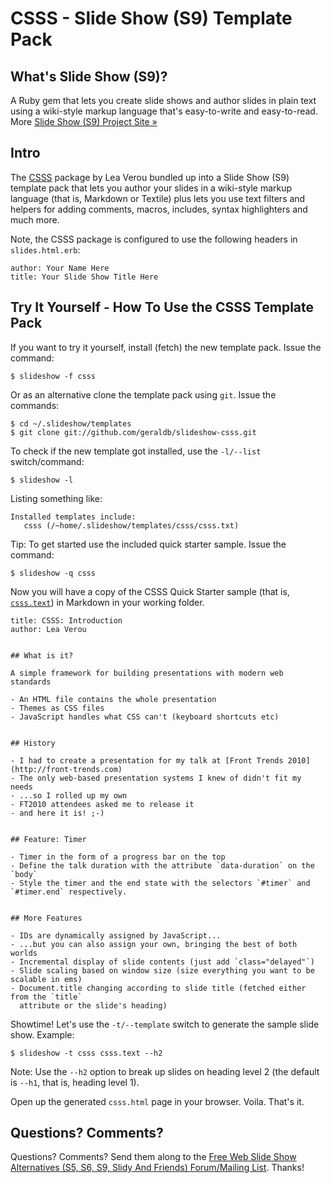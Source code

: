 # CSSS - Slide Show (S9) Template Pack 


## What's Slide Show (S9)?

A Ruby gem that lets you create slide shows and author slides in plain text
using a wiki-style markup language that's easy-to-write and easy-to-read.
More [Slide Show (S9) Project Site &raquo;](http://slideshow.rubyforge.org)


## Intro

The [CSSS](https://github.com/LeaVerou/CSSS) package by Lea Verou bundled up into 
a Slide Show (S9) template pack that lets you author your slides
in a wiki-style markup language (that is, Markdown or Textile) plus
lets you use text filters and helpers for adding comments, macros,
includes, syntax highlighters and much more.

Note, the CSSS package is configured to use the following headers in `slides.html.erb`:

    author: Your Name Here
    title: Your Slide Show Title Here


## Try It Yourself - How To Use the CSSS Template Pack

If you want to try it yourself, install (fetch) the new template pack. Issue the command:

    $ slideshow -f csss

Or as an alternative clone the template pack using `git`. Issue the commands:

    $ cd ~/.slideshow/templates
    $ git clone git://github.com/geraldb/slideshow-csss.git

To check if the new template got installed, use the `-l/--list` switch/command:

    $ slideshow -l

Listing something like:

    Installed templates include:
       csss (/~home/.slideshow/templates/csss/csss.txt)

Tip: To get started use the included quick starter sample. Issue the command:

    $ slideshow -q csss

Now you will have a copy of the CSSS Quick Starter sample
(that is, [`csss.text`](https://raw.github.com/geraldb/slideshow-csss/master/sample.markdown))
in Markdown in your working folder.

```
title: CSSS: Introduction
author: Lea Verou


## What is it?

A simple framework for building presentations with modern web standards

- An HTML file contains the whole presentation
- Themes as CSS files
- JavaScript handles what CSS can't (keyboard shortcuts etc)


## History

- I had to create a presentation for my talk at [Front Trends 2010](http://front-trends.com)
- The only web-based presentation systems I knew of didn't fit my needs
- ...so I rolled up my own
- FT2010 attendees asked me to release it
- and here it is! ;-)


## Feature: Timer

- Timer in the form of a progress bar on the top
- Define the talk duration with the attribute `data-duration` on the `body`
- Style the timer and the end state with the selectors `#timer` and `#timer.end` respectively.


## More Features

- IDs are dynamically assigned by JavaScript...
- ...but you can also assign your own, bringing the best of both worlds
- Incremental display of slide contents (just add `class="delayed"`)
- Slide scaling based on window size (size everything you want to be scalable in ems)
- Document.title changing according to slide title (fetched either from the `title`
  attribute or the slide's heading)
```

Showtime! Let's use the `-t/--template` switch to generate the
sample slide show. Example:

    $ slideshow -t csss csss.text --h2

Note: Use the `--h2` option to break up slides on heading level 2
(the default is `--h1`, that is, heading level 1).

Open up the generated `csss.html` page in your browser. Voila. That's it.

## Questions? Comments?

Questions? Comments?
Send them along to the [Free Web Slide Show Alternatives (S5, S6, S9, Slidy And Friends) Forum/Mailing List](http://groups.google.com/group/webslideshow).
Thanks!